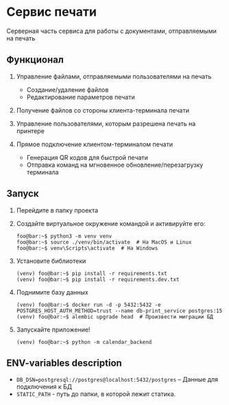 # Сервис печати
Серверная часть сервиса для работы с документами, отправляемыми на печать

## Функционал 
1. Управление файлами, отправляемыми пользователями на печать
    - Создание/удаление файлов
    - Редактирование параметров печати

2. Получение файлов со стороны клиента-терминала печати 

3. Управление пользователями, которым разрешена печать на принтере

4. Прямое подключение клиентом-терминалом печати 
    - Генерация QR кодов для быстрой печати
    - Отправка команд на мгновенное обновление/перезагрузку терминала 


## Запуск

1. Перейдите в папку проекта

2. Создайте виртуальное окружение командой и активируйте его:
    ```console
    foo@bar:~$ python3 -m venv venv
    foo@bar:~$ source ./venv/bin/activate  # На MacOS и Linux
    foo@bar:~$ venv\Scripts\activate  # На Windows
    ```

3. Установите библиотеки
    ```console
    (venv) foo@bar:~$ pip install -r requirements.txt
    (venv) foo@bar:~$ pip install -r requirements.dev.txt
    ```

4. Поднимите базу данных
    ```console
    (venv) foo@bar:~$ docker run -d -p 5432:5432 -e POSTGRES_HOST_AUTH_METHOD=trust --name db-print_service postgres:15
    (venv) foo@bar:~$ alembic upgrade head  # Произвести миграции БД
    ```

5. Запускайте приложение!
    ```console
    (venv) foo@bar:~$ python -m calendar_backend
    ```


## ENV-variables description

- `DB_DSN=postgresql://postgres@localhost:5432/postgres` – Данные для подключения к БД
- `STATIC_PATH` - путь до папки, в которой лежит статика.
